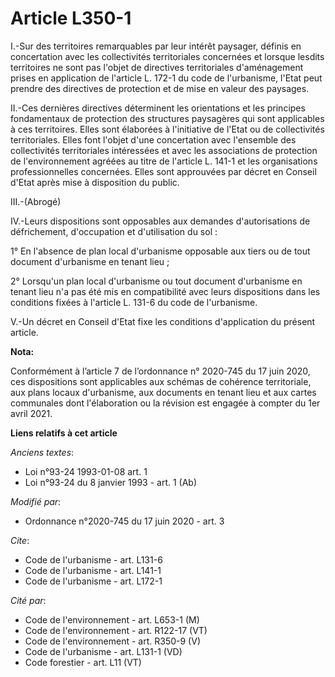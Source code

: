 # Article L350-1

I.-Sur des territoires remarquables par leur intérêt paysager, définis en concertation avec les collectivités territoriales
concernées et lorsque lesdits territoires ne sont pas l'objet de directives territoriales d'aménagement prises en application
de l'article L. 172-1 du code de l'urbanisme, l'Etat peut prendre des directives de protection et de mise en valeur des
paysages. 

II.-Ces dernières directives déterminent les orientations et les principes fondamentaux de protection des structures
paysagères qui sont applicables à ces territoires. Elles sont élaborées à l'initiative de l'Etat ou de collectivités
territoriales. Elles font l'objet d'une concertation avec l'ensemble des collectivités territoriales intéressées et avec les
associations de protection de l'environnement agréées au titre de l'article L. 141-1 et les organisations professionnelles
concernées. Elles sont approuvées par décret en Conseil d'Etat après mise à disposition du public. 

III.-(Abrogé) 

IV.-Leurs dispositions sont opposables aux demandes d'autorisations de défrichement, d'occupation et d'utilisation du sol : 

1° En l'absence de plan local d'urbanisme opposable aux tiers ou de tout document d'urbanisme en tenant lieu ; 

2° Lorsqu'un plan local d'urbanisme ou tout document d'urbanisme en tenant lieu n'a pas été mis en compatibilité avec leurs
dispositions dans les conditions fixées à l'article L. 131-6 du code de l'urbanisme. 

V.-Un décret en Conseil d'Etat fixe les conditions d'application du présent article.

**Nota:**

Conformément à l’article 7 de l’ordonnance n° 2020-745 du 17 juin 2020, ces dispositions sont applicables aux schémas de
cohérence territoriale, aux plans locaux d'urbanisme, aux documents en tenant lieu et aux cartes communales dont
l'élaboration ou la révision est engagée à compter du 1er avril 2021.

**Liens relatifs à cet article**

_Anciens textes_:

  - Loi n°93-24 1993-01-08 art. 1
  - Loi n°93-24 du 8 janvier 1993 - art. 1 (Ab)

_Modifié par_:

  - Ordonnance n°2020-745 du 17 juin 2020 - art. 3

_Cite_:

  - Code de l'urbanisme - art. L131-6
  - Code de l'urbanisme - art. L141-1
  - Code de l'urbanisme - art. L172-1

_Cité par_:

  - Code de l'environnement - art. L653-1 (M)
  - Code de l'environnement - art. R122-17 (VT)
  - Code de l'environnement - art. R350-9 (V)
  - Code de l'urbanisme - art. L131-1 (VD)
  - Code forestier - art. L11 (VT)
